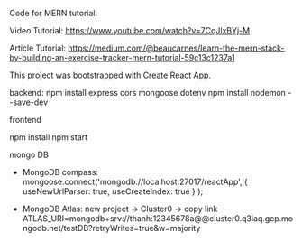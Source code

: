 Code for MERN tutorial.

Video Tutorial: https://www.youtube.com/watch?v=7CqJlxBYj-M

Article Tutorial: https://medium.com/@beaucarnes/learn-the-mern-stack-by-building-an-exercise-tracker-mern-tutorial-59c13c1237a1

This project was bootstrapped with [Create React App](https://github.com/facebook/create-react-app).

backend:
npm install express cors mongoose dotenv
npm install nodemon --save-dev


frontend

npm install
npm start


mongo DB
 - MongoDB compass:
 mongoose.connect('mongodb://localhost:27017/reactApp', { useNewUrlParser: true, useCreateIndex: true } );

 - MongoDB Atlas: new project -> Cluster0 -> copy link 
 ATLAS_URI=mongodb+srv://thanh:12345678a@@cluster0.q3iaq.gcp.mongodb.net/testDB?retryWrites=true&w=majority
